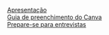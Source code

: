 [Apresentação](https://docs.google.com/presentation/d/1KLWR9DttK03VKZ-eMzJCZHQgUGxjJczMhDe-O3G9DVM/edit?usp=sharing)  
[Guia de preenchimento do Canva](https://docs.google.com/document/d/1yqiTLjnuCqANVaOf9tgNknwQxIt-XA1D__0R0VtBOpo/edit?usp=sharing)  
[Prepare-se para entrevistas](https://docs.google.com/document/d/1pAOWY3Q-BZmOMpzlBnumPpSZBuIrKYoWVkhFI3pLX74/edit?usp=sharing)  
